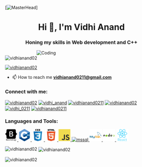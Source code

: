 [![MasterHead](https://user-images.githubusercontent.com/95478989/198955082-6e78ebb5-e1e4-49f9-8d32-6e5af3984dcd.gif)]

<h1 align="center">Hi 👋, I'm Vidhi Anand</h1>
<h3 align="center">Honing my skills in Web development and C++</h3>
<img align="right" alt="Coding" width="400" src="https://www.lambdatest.com/resources/images/news24.gif">

<p align="left"> <img src="https://komarev.com/ghpvc/?username=vidhianand02&label=Profile%20views&color=0e75b6&style=flat" alt="vidhianand02" /> </p>

<p align="left"> <a href="https://twitter.com/vidhianand02" target="blank"><img src="https://img.shields.io/twitter/follow/vidhianand02?logo=twitter&style=for-the-badge" alt="vidhianand02" /></a> </p>

- 📫 How to reach me **vidhianand0211@gmail.com**

<h3 align="left">Connect with me:</h3>
<p align="left">
<a href="https://twitter.com/vidhianand02" target="blank"><img align="center" src="https://raw.githubusercontent.com/rahuldkjain/github-profile-readme-generator/master/src/images/icons/Social/twitter.svg" alt="vidhianand02" height="30" width="40" /></a>
<a href="https://linkedin.com/in/vidhi_anand" target="blank"><img align="center" src="https://raw.githubusercontent.com/rahuldkjain/github-profile-readme-generator/master/src/images/icons/Social/linked-in-alt.svg" alt="vidhi_anand" height="30" width="40" /></a>
<a href="https://codesandbox.com/vidhianand0211" target="blank"><img align="center" src="https://raw.githubusercontent.com/rahuldkjain/github-profile-readme-generator/master/src/images/icons/Social/codesandbox.svg" alt="vidhianand0211" height="30" width="40" /></a>
<a href="https://kaggle.com/vidhianand02" target="blank"><img align="center" src="https://raw.githubusercontent.com/rahuldkjain/github-profile-readme-generator/master/src/images/icons/Social/kaggle.svg" alt="vidhianand02" height="30" width="40" /></a>
<a href="https://instagram.com/vidhi_0211" target="blank"><img align="center" src="https://raw.githubusercontent.com/rahuldkjain/github-profile-readme-generator/master/src/images/icons/Social/instagram.svg" alt="vidhi_0211" height="30" width="40" /></a>
<a href="https://www.hackerrank.com/vidhianand0211" target="blank"><img align="center" src="https://raw.githubusercontent.com/rahuldkjain/github-profile-readme-generator/master/src/images/icons/Social/hackerrank.svg" alt="vidhianand0211" height="30" width="40" /></a>
</p>

<h3 align="left">Languages and Tools:</h3>
<p align="left"> <a href="https://getbootstrap.com" target="_blank" rel="noreferrer"> <img src="https://raw.githubusercontent.com/devicons/devicon/master/icons/bootstrap/bootstrap-plain-wordmark.svg" alt="bootstrap" width="40" height="40"/> </a> <a href="https://www.w3schools.com/cpp/" target="_blank" rel="noreferrer"> <img src="https://raw.githubusercontent.com/devicons/devicon/master/icons/cplusplus/cplusplus-original.svg" alt="cplusplus" width="40" height="40"/> </a> <a href="https://www.w3schools.com/css/" target="_blank" rel="noreferrer"> <img src="https://raw.githubusercontent.com/devicons/devicon/master/icons/css3/css3-original-wordmark.svg" alt="css3" width="40" height="40"/> </a> <a href="https://www.w3.org/html/" target="_blank" rel="noreferrer"> <img src="https://raw.githubusercontent.com/devicons/devicon/master/icons/html5/html5-original-wordmark.svg" alt="html5" width="40" height="40"/> </a> <a href="https://developer.mozilla.org/en-US/docs/Web/JavaScript" target="_blank" rel="noreferrer"> <img src="https://raw.githubusercontent.com/devicons/devicon/master/icons/javascript/javascript-original.svg" alt="javascript" width="40" height="40"/> </a> <a href="https://www.microsoft.com/en-us/sql-server" target="_blank" rel="noreferrer"> <img src="https://www.svgrepo.com/show/303229/microsoft-sql-server-logo.svg" alt="mssql" width="40" height="40"/> </a> <a href="https://www.mysql.com/" target="_blank" rel="noreferrer"> <img src="https://raw.githubusercontent.com/devicons/devicon/master/icons/mysql/mysql-original-wordmark.svg" alt="mysql" width="40" height="40"/> </a> <a href="https://nodejs.org" target="_blank" rel="noreferrer"> <img src="https://raw.githubusercontent.com/devicons/devicon/master/icons/nodejs/nodejs-original-wordmark.svg" alt="nodejs" width="40" height="40"/> </a> <a href="https://reactjs.org/" target="_blank" rel="noreferrer"> <img src="https://raw.githubusercontent.com/devicons/devicon/master/icons/react/react-original-wordmark.svg" alt="react" width="40" height="40"/> </a> </p>

<p><img align="left" src="https://github-readme-stats.vercel.app/api/top-langs?username=vidhianand02&show_icons=true&locale=en&layout=compact" alt="vidhianand02" /></p>

<p>&nbsp;<img align="center" src="https://github-readme-stats.vercel.app/api?username=vidhianand02&show_icons=true&locale=en" alt="vidhianand02" /></p>

<p><img align="center" src="https://github-readme-streak-stats.herokuapp.com/?user=vidhianand02&" alt="vidhianand02" /></p>

